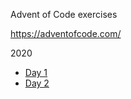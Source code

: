 Advent of Code exercises

https://adventofcode.com/

2020
* [Day 1](https://icweaver.github.io/AoC/2020/day_01/index.html)
* [Day 2](https://icweaver.github.io/AoC/2020/day_02/index.html)
